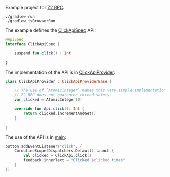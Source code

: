 Example project for [Z2 RPC](https://github.com/spxbhuhub/z2-rpc).

```shell
./gradlew run
./gradlew jsBrowserRun
```

The example defines the [ClickApiSpec](src/commonMain/kotlin/hu/simplexion/z2/rpc/test/ClickApiSpec.kt) API:

```kotlin
@ApiSpec
interface ClickApiSpec {

    suspend fun click() : Int

}
```

The implementation of the API is in [ClickApiProvider](src/jvmMain/kotlin/hu/simplexion/z2/rpc/test/ClickApiProvider.kt):

```kotlin
class ClickApiProvider : ClickApiProviderBase {

    // The use of `AtomicInteger` makes this very simple implementation thread safe.
    // Z2 RPC does not guarantee thread safety.
    var clicked = AtomicInteger(0)

    override fun Api.click(): Int {
        return clicked.incrementAndGet()
    }

}
```

The use of the API is in [main](src/jsMain/kotlin/main.kt):

```kotlin
button.addEventListener("click", {
    CoroutineScope(Dispatchers.Default).launch {
        val clicked = ClickApi.click()
        feedback.innerText = "Clicked $clicked times"
    }
})
```